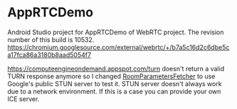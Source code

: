 # AppRTCDemo

Android Studio project for AppRTCDemo of WebRTC project. The revision number of this build is 10532.
https://chromium.googlesource.com/external/webrtc/+/b7a5c16d2c6dbe5ca17fca86a3180b8aad5054f7

https://computeengineondemand.appspot.com/turn doesn't return a valid TURN response anymore so I changed [RoomParametersFetcher](app/src/main/java/org/appspot/apprtc/RoomParametersFetcher.java) to use Google's public STUN server to test it.
STUN server doesn't always work due to a network environment. If this is a case you can provide your own ICE server.
